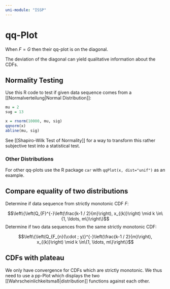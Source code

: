 ```yaml
---
uni-module: "ISSP"
---
```


# qq-Plot

When $F=G$ then their qq-plot is on the diagonal.

The deviation of the diagonal can yield qualitative information about the CDFs.

## Normality Testing

Use this R code to test if given data sequence comes from a [[Normalverteilung|Normal Distribution]]:

```R
mu = 2
sug = 13

x = rnorm(10000, mu, sig)
qqnorm(x)
abline(mu, sig)
```

See [[Shapiro-Wilk Test of Normality]] for a way to transform this rather subjective test into a statistical test.

### Other Distributions

For other qq-plots use the R package `car` with `qqPlot(x, dist="unif")` as an example.

## Compare equality of two distributions

Determine if data sequence from strictly monotonic CDF $F$:

$$\left\{\left(Q_{F}^{-}\left(\frac{k-1 / 2}{m}\right), x_{(k)}\right) \mid k \in\{1, \ldots, m\}\right\}$$
Determine if two data sequences from the same strictly monotonic CDF:

$$\left\{\left(Q_{F_{n}(\cdot ; y)}^{-}\left(\frac{k-1 / 2}{m}\right), x_{(k)}\right) \mid k \in\{1, \ldots, m\}\right\}$$

## CDFs with plateau

We only have convergence for CDFs which are strictly monotonic. We thus need to use a pp-Plot which displays the two [[Wahrscheinlichkeitsmaß|distribution]] functions against each other.

